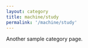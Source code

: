 ```yaml
---
layout: category
title: machine/study
permalink: '/machine/study'
---
```

Another sample category page.